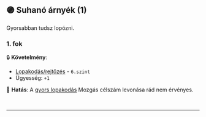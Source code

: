 ## 🟣 Suhanó árnyék (1)

Gyorsabban tudsz lopózni.

### 1. fok

🔒 **Követelmény**:
- [Lopakodás/rejtőzés](../kepzettsegek.primer.altalanos/lopakodas_rejtozes.md) - `6.szint`
- Ügyesség: `+1`

🌟 **Hatás**: A [gyors lopakodás](../kepzettsegek.primer.altalanos/lopakodas_rejtozes.md#%EF%B8%8F-mozg%C3%A1s-c%C3%A9lsz%C3%A1m-m%C3%B3dos%C3%ADt%C3%B3-lopakod%C3%B3) Mozgás célszám levonása rád nem érvényes.

<br />

---
